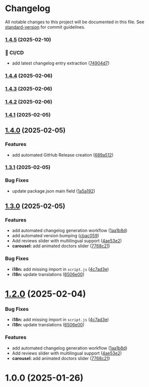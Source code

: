 # Changelog

All notable changes to this project will be documented in this file. See [standard-version](https://github.com/conventional-changelog/standard-version) for commit guidelines.

### [1.4.5](https://github.com/OleksandrZadvornyi/dental-clinic-landing-page/compare/v1.4.4...v1.4.5) (2025-02-10)


### 👷 CI/CD

* add latest changelog entry extraction ([74904d7](https://github.com/OleksandrZadvornyi/dental-clinic-landing-page/commit/74904d738fbe332ac27eee819e81d5bf36309d68))

### [1.4.4](https://github.com/OleksandrZadvornyi/dental-clinic-landing-page/compare/v1.4.3...v1.4.4) (2025-02-06)

### [1.4.3](https://github.com/OleksandrZadvornyi/dental-clinic-landing-page/compare/v1.4.2...v1.4.3) (2025-02-06)

### [1.4.2](https://github.com/OleksandrZadvornyi/dental-clinic-landing-page/compare/v1.4.1...v1.4.2) (2025-02-06)

### [1.4.1](https://github.com/OleksandrZadvornyi/dental-clinic-landing-page/compare/v1.4.0...v1.4.1) (2025-02-05)

## [1.4.0](https://github.com/OleksandrZadvornyi/dental-clinic-landing-page/compare/v1.3.1...v1.4.0) (2025-02-05)


### Features

* add automated GitHub Release creation ([689a512](https://github.com/OleksandrZadvornyi/dental-clinic-landing-page/commit/689a512703a421ec63d843b5368e8c99d23b0815))

### [1.3.1](https://github.com/OleksandrZadvornyi/dental-clinic-landing-page/compare/v1.3.0...v1.3.1) (2025-02-05)


### Bug Fixes

* update package.json main field ([1a5a192](https://github.com/OleksandrZadvornyi/dental-clinic-landing-page/commit/1a5a1923f51d5030c7b8ada340665c1387a498ff))

## [1.3.0](https://github.com/OleksandrZadvornyi/dental-clinic-landing-page/compare/v1.0.0...v1.3.0) (2025-02-05)


### Features

* add automated changelog generation workflow ([1aa1b8d](https://github.com/OleksandrZadvornyi/dental-clinic-landing-page/commit/1aa1b8d325893261a67d7d35184aa9c5fcf572bd))
* add automated version bumping ([cbac059](https://github.com/OleksandrZadvornyi/dental-clinic-landing-page/commit/cbac0594534476d331e9c720be3bc3535f20e90f))
* Add reviews slider with multilingual support ([4ae53e2](https://github.com/OleksandrZadvornyi/dental-clinic-landing-page/commit/4ae53e2487b800d8a677aa1b7246d7cfe511d093))
* **carousel:** add animated doctors slider ([7768c21](https://github.com/OleksandrZadvornyi/dental-clinic-landing-page/commit/7768c2192da9c6c8f2dcba700645ffc2241abb44))


### Bug Fixes

* **i18n:** add missing import in `script.js` ([4c7ad3e](https://github.com/OleksandrZadvornyi/dental-clinic-landing-page/commit/4c7ad3e25a6e5a55e6b5f9c79548fa3e067eb949))
* **i18n:** update translations ([6506e00](https://github.com/OleksandrZadvornyi/dental-clinic-landing-page/commit/6506e000e19250de063e88659443e51b407b26ab))

# [1.2.0](https://github.com/OleksandrZadvornyi/dental-clinic-landing-page/compare/v1.0.0...v1.2.0) (2025-02-04)


### Bug Fixes

* **i18n:** add missing import in `script.js` ([4c7ad3e](https://github.com/OleksandrZadvornyi/dental-clinic-landing-page/commit/4c7ad3e25a6e5a55e6b5f9c79548fa3e067eb949))
* **i18n:** update translations ([6506e00](https://github.com/OleksandrZadvornyi/dental-clinic-landing-page/commit/6506e000e19250de063e88659443e51b407b26ab))


### Features

* add automated changelog generation workflow ([1aa1b8d](https://github.com/OleksandrZadvornyi/dental-clinic-landing-page/commit/1aa1b8d325893261a67d7d35184aa9c5fcf572bd))
* Add reviews slider with multilingual support ([4ae53e2](https://github.com/OleksandrZadvornyi/dental-clinic-landing-page/commit/4ae53e2487b800d8a677aa1b7246d7cfe511d093))
* **carousel:** add animated doctors slider ([7768c21](https://github.com/OleksandrZadvornyi/dental-clinic-landing-page/commit/7768c2192da9c6c8f2dcba700645ffc2241abb44))



# 1.0.0 (2025-01-26)
